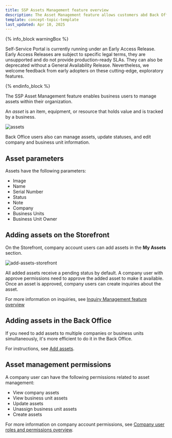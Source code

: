 ```yaml
---
title: SSP Assets Management feature overview
description: The Asset Management feature allows customers abd Back Office users to manage assets within the organization.
template: concept-topic-template
last_updated: Apr 10, 2025
---
```


{% info_block warningBox %}

Self-Service Portal is currently running under an Early Access Release. Early Access Releases are subject to specific legal terms, they are unsupported and do not provide production-ready SLAs. They can also be deprecated without a General Availability Release. Nevertheless, we welcome feedback from early adopters on these cutting-edge, exploratory features.

{% endinfo_block %}

The SSP Asset Management feature enables business users to manage assets within their organization.

An *asset* is an item, equipment, or resource that holds value and is tracked by a business.

![assets](https://spryker.s3.eu-central-1.amazonaws.com/docs/pbc/all/self-service-portal/ssp-assets-management-feature-overview.md/my-assets.png)


Back Office users also can manage assets, update statuses, and edit company and business unit information.

## Asset parameters

Assets have the following parameters:

- Image
- Name
- Serial Number
- Status
- Note
- Company
- Business Units
- Business Unit Owner

## Adding assets on the Storefront

On the Storefront, company account users can add assets in the **My Assets** section.

![add-assets-storefront](https://spryker.s3.eu-central-1.amazonaws.com/docs/pbc/all/self-service-portal/ssp-assets-management-feature-overview.md/add-assets-storefront.md.png)

All added assets receive a pending status by default. A company user with approve permissions need to approve the added asset to make it available. Once an asset is approved, company users can create inquiries about the asset.

For more information on inquiries, see [Inquiry Management feature overview](/docs/pbc/all/self-service-portal/latest/ssp-inquiry-management-feature-overview.html)


## Adding assets in the Back Office

If you need to add assets to multiple companies or business units simultaneously, it's more efficient to do it in the Back Office.

For instructions, see [Add assets](/docs/pbc/all/self-service-portal/latest/manage-in-the-back-office/back-office-add-ssp-assets.html).



## Asset management permissions

A company user can have the following permissions related to asset management:

- View company assets
- View business unit assets
- Update assets
- Unassign business unit assets
- Create assets

For more information on company account permissions, see [Company user roles and permissions overview](/docs/pbc/all/customer-relationship-management/202410.0/base-shop/company-account-feature-overview/company-user-roles-and-permissions-overview).














